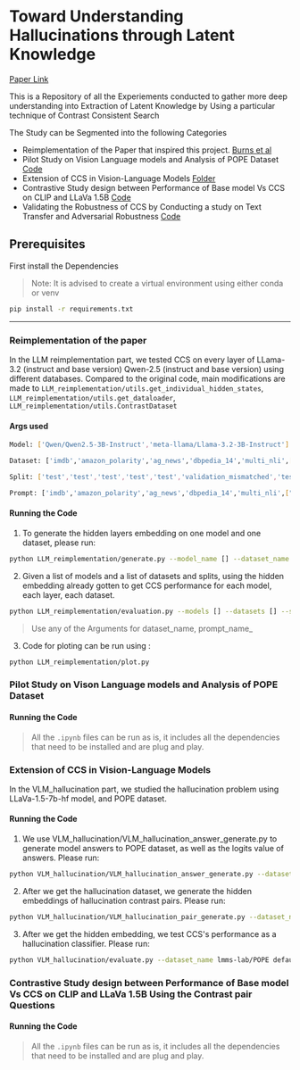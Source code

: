 # Toward Understanding Hallucinations through Latent Knowledge

[Paper Link](https://www.overleaf.com/project/675795a7465199b27c6dc18d)

This is a Repository of all the Experiements conducted to gather more deep understanding into Extraction of Latent Knowledge by Using a particular technique of Contrast Consistent Search

The Study can be Segmented into the following Categories
- Reimplementation of the Paper that inspired this project. [Burns et al](https://arxiv.org/pdf/2212.03827)
- Pilot Study on Vision Language models and Analysis of POPE Dataset [Code](VLM_Pilot_Study.ipynb)
- Extension of CCS in Vision-Language Models [Folder](/VLM_hallucination/)
- Contrastive Study design between Performance of Base model Vs CCS on CLIP and LLaVa 1.5B [Code](CCS_CLIP_LLaVa.ipynb)
- Validating the Robustness of CCS by Conducting a study on Text Transfer and Adversarial Robustness [Code](TextTransferAndAdversarialStudy.ipynb)


## Prerequisites
First install the Dependencies

>Note: It is advised to create a virtual environment using either conda or venv

```bash
pip install -r requirements.txt
```
---



### Reimplementation of the paper
In the LLM reimplementation part, we tested CCS on every layer of LLama-3.2 (instruct and base version) Qwen-2.5 (instruct and base version) using different databases. 
Compared to the original code, main modifications are made to `LLM_reimplementation/utils.get_individual_hidden_states`,
`LLM_reimplementation/utils.get_dataloader`, `LLM_reimplementation/utils.ContrastDataset`

#### Args used
```bash
Model: ['Qwen/Qwen2.5-3B-Instruct','meta-llama/Llama-3.2-3B-Instruct'] 

Dataset: ['imdb','amazon_polarity','ag_news','dbpedia_14','multi_nli',["glue","qnli"],"gimmaru/story_cloze-2016","piqa"]

Split: ['test','test','test','test','test','validation_mismatched','test','train']

Prompt: ['imdb','amazon_polarity','ag_news','dbpedia_14','multi_nli',["glue","qnli"],"story_cloze/2016","piqa"]
```
#### Running the Code
1. To generate the hidden layers embedding on one model and one dataset, please run:

```bash
python LLM_reimplementation/generate.py --model_name [] --dataset_name [] --split [] --prompt_name [] --all_layers
```

2. Given a list of models and a list of datasets and splits, using the hidden embedding already gotten to get CCS performance for each model, each layer, each dataset.

```bash
python LLM_reimplementation/evaluation.py --models [] --datasets [] --splits [] --save_dir [] --all_layers
```

>Use any of the Arguments for dataset_name, prompt_name_

3. Code for ploting can be run using :
```bash
python LLM_reimplementation/plot.py
```


### Pilot Study on Vison Language models and Analysis of POPE Dataset 
#### Running the Code
>All the `.ipynb` files can be run as is, it includes all the dependencies that need to be installed and are plug and play.

### Extension of CCS in Vision-Language Models 

In the VLM_hallucination part, we studied the hallucination problem using LLaVa-1.5-7b-hf model, and POPE dataset.

#### Running the Code
1. We use VLM_hallucination/VLM_hallucination_answer_generate.py to generate model answers to POPE dataset, as well as the logits value of answers. Please run:

```bash
python VLM_hallucination/VLM_hallucination_answer_generate.py --dataset_name lmms-lab/POPE default --save_logits_dir []
```

2. After we get the hallucination dataset, we generate the hidden embeddings of hallucination contrast pairs. Please run:

```bash
python VLM_hallucination/VLM_hallucination_pair_generate.py --dataset_name lmms-lab/POPE default --save_logits_dir [] --save_hidden_dir []
```

3. After we get the hidden embedding, we test CCS's performance as a hallucination classifier. Please run:

```bash
python VLM_hallucination/evaluate.py --dataset_name lmms-lab/POPE default --save_hidden_dir []
```

### Contrastive Study design between Performance of Base model Vs CCS on CLIP and LLaVa 1.5B Using the Contrast pair Questions
#### Running the Code
>All the `.ipynb` files can be run as is, it includes all the dependencies that need to be installed and are plug and play.


